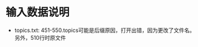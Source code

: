 # 输入数据说明
- topics.txt: 451-550.topics可能是后缀原因，打开出错，因为更改了文件名。另外，510行时原文件<title>　行为空，用行解析出错，因此要进行解析修正。

- WT10G中有文件<title>域不能按行处理，同时还伴有语法错误。如：
```
<title>
xxx
</title>

<title> xxx
</title>

<title> xxx</title
```